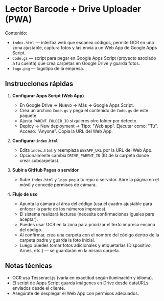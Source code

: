 # Lector Barcode + Drive Uploader (PWA)

Contenido:
- `index.html` — interfaz web que escanea códigos, permite OCR en una zona ajustable, captura fotos y las envía a un Web App de Google Apps Script.
- `Code.gs` — script para pegar en Google Apps Script (proyecto asociado a tu cuenta) que crea carpetas en Google Drive y guarda fotos.
- `logo.png` — logotipo de la empresa.

## Instrucciones rápidas

1. **Configurar Apps Script (Web App)**
   - En Google Drive → Nuevo → Más → Google Apps Script.
   - Crea un archivo `Code.gs` y pega el contenido de `Code.gs` de este paquete.
   - Ajusta `PARENT_FOLDER_ID` si quieres otro folder por defecto.
   - Deploy → New deployment → Tipo: "Web app". Ejecutar como: "Tú". Acceso: "Anyone". Copia la URL del Web App.

2. **Configurar `index.html`**
   - Edita `index.html` y reemplaza `WEBAPP_URL` por la URL del Web App.
   - Opcionalmente cambia `DRIVE_PARENT_ID` (ID de la carpeta donde crear subcarpetas).

3. **Subir a GitHub Pages o servidor**
   - Sube `index.html` y `logo.png` a tu repo o servidor. Abre la página en el móvil y concede permisos de cámara.

4. **Flujo de uso**
   - Apunta la cámara al área del código (usa el cuadro ajustable para enfocar la parte de los números impresos).
   - El sistema realizará lecturas (necesita confirmaciones iguales para aceptar).
   - Puedes usar OCR en la zona para priorizar el texto impreso encima del código.
   - Al confirmar, crea una carpeta con el nombre del código dentro de la carpeta padre y guarda la foto inicial.
   - Luego puedes tomar fotos adicionales y etiquetarlas (Dispositivo, Arnés, etc.) — se guardarán en la misma carpeta.

## Notas técnicas
- OCR usa Tesseract.js (varía en exactitud según iluminación y idioma).
- El script de Apps Script guarda imágenes en Drive desde dataURLs enviados desde el cliente.
- Asegúrate de desplegar el Web App con permisos adecuados.
